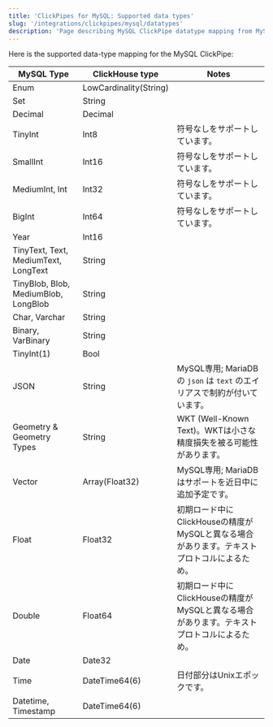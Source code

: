 ```yaml
---
title: 'ClickPipes for MySQL: Supported data types'
slug: '/integrations/clickpipes/mysql/datatypes'
description: 'Page describing MySQL ClickPipe datatype mapping from MySQL to ClickHouse'
---
```




Here is the supported data-type mapping for the MySQL ClickPipe:

| MySQL Type                                                                 | ClickHouse type                             | Notes                                                                                  |
| -------------------------------------------------------------------------- | ------------------------------------------ | -------------------------------------------------------------------------------------- |
| Enum                                                                       | LowCardinality(String)                     | |
| Set                                                                        | String                                     |  |
| Decimal                                                                    | Decimal                                   |  |
| TinyInt                                                                    | Int8                                      | 符号なしをサポートしています。                                                                   |
| SmallInt                                                                   | Int16                                     | 符号なしをサポートしています。                                                                   |
| MediumInt, Int                                                             | Int32                                     | 符号なしをサポートしています。                                                                   |
| BigInt                                                                     | Int64                                     | 符号なしをサポートしています。                                                                   |
| Year                                                                       | Int16                                     |                    |
| TinyText, Text, MediumText, LongText                                       | String                                    |                                                                                        |
| TinyBlob, Blob, MediumBlob, LongBlob                                       | String                                    |                                                                                        |
| Char, Varchar                                                              | String                                    |                                                                                        |
| Binary, VarBinary                                                          | String                                    |                                                                                        |
| TinyInt(1)                                                                 | Bool                                      |                  |
| JSON                                                                       | String                                    | MySQL専用; MariaDBの `json` は `text` のエイリアスで制約が付いています。                         |
| Geometry & Geometry Types                                                 | String                                    | WKT (Well-Known Text)。WKTは小さな精度損失を被る可能性があります。                  |
| Vector                                                                     | Array(Float32)                            | MySQL専用; MariaDBはサポートを近日中に追加予定です。                                         |
| Float                                                                      | Float32                                   | 初期ロード中にClickHouseの精度がMySQLと異なる場合があります。テキストプロトコルによるため。                |
| Double                                                                     | Float64                                   | 初期ロード中にClickHouseの精度がMySQLと異なる場合があります。テキストプロトコルによるため。                |
| Date                                                                       | Date32                                    |                                                                                        |
| Time                                                                       | DateTime64(6)                             | 日付部分はUnixエポックです。                                                             |
| Datetime, Timestamp                                                        | DateTime64(6)                             |                                                                                        |
